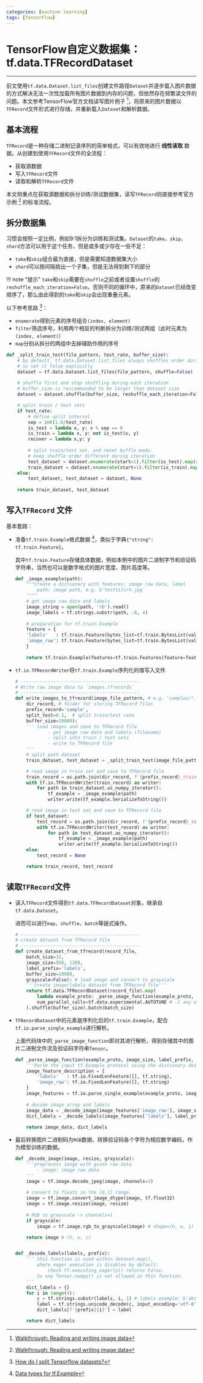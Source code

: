 ```yaml
---
categories: [machine learning]
tags: [TensorFlow]
---
```


# TensorFlow自定义数据集：tf.data.TFRecordDataset


---

前文使用`tf.data.Dataset.list_files`创建文件路径`Dataset`并逐步载入图片数据的方式解决无法一次性加载所有图片数据到内存的问题，但依然存在频繁读文件的问题。本文参考TensorFlow官方文档读写图片例子 [^1]，将原来的图片数据以`TFRecord`文件形式进行存储，并重新载入`Dataset`和解析数据。

## 基本流程

`TFRecord`是一种存储二进制记录序列的简单格式，可以有效地进行 **线性读取** 数据。从创建到使用`TFRecord`文件的全流程：

- 获取源数据
- 写入`TFRecord`文件
- 读取和解析`TFRecord`文件

本文侧重点在获取源数据和拆分训练/测试数据集，读写`TFRecord`则直接参考官方示例 [^1] 的标准流程。


## 拆分数据集

习惯会按照一定比例，例如9:1拆分为训练和测试集。`Dataset`的`take`、`skip`、`shard`方法可以用于这个任务，但是或多或少存在一些不足：

- `take`和`skip`组合最为直接，但是需要知道数据集大小
- `shard`可以按间隔挑出一个子集，但是无法得到剩下的部分

!!! note "提示"
    `take`和`skip`需要在`shuffle`之前或者设置`shuffle`的`reshuffle_each_iteration=False`。否则不同的循环中，原来的`Dataset`已经改变顺序了，那么由此得到的`take`和`skip`会出现重叠元素。


以下参考思路 [^2]：

- `enumerate`得到元素的序号组合`(index, element)`
- `filter`筛选序号，利用两个相反的判断拆分为训练/测试两组（此时元素为`(index, element)`）
- `map`分别从拆分的两组中去掉辅助作用的序号


```python
def _split_train_test(file_pattern, test_rate, buffer_size):
    # by default, tf.data.Dataset.list_files always shuffles order during iteration
    # so set it false explicitly
    dataset = tf.data.Dataset.list_files(file_pattern, shuffle=False)
    
    # shuffle first and stop shuffling during each iteration
    # buffer_size is reccommanded to be larger than dataset size
    dataset = dataset.shuffle(buffer_size, reshuffle_each_iteration=False)

    # split train / test sets
    if test_rate:
        # define split interval
        sep = int(1.0/test_rate)
        is_test = lambda x, y: x % sep == 0
        is_train = lambda x, y: not is_test(x, y)
        recover = lambda x,y: y
        
        # split train/test set, and reset buffle mode: 
        # keep shuffle order different during iteration
        test_dataset = dataset.enumerate(start=1).filter(is_test).map(recover)
        train_dataset = dataset.enumerate(start=1).filter(is_train).map(recover)
    else:
        test_dataset, test_dataset = dataset, None
    
    return train_dataset, test_dataset
```


## 写入`TFRecord` 文件

基本套路：

- 准备`tf.train.Example`格式数据 [^3]，类似于字典`{"string": tf.train.Feature}`。

    其中`tf.train.Feature`存储具体数据，例如本例中的图片二进制字节和验证码字符串，当然也可以是数字格式的图片宽度、图片高度等。

    ```python
    def _image_example(path):
        """Create a dictionary with features: image raw data, label
            path: image path, e.g. b'test\\lcrh.jpg
        '"""
        # get image raw data and labels
        image_string = open(path, 'rb').read()
        image_labels = tf.strings.substr(path, -8, 4)
        
        # preparation for tf.train.Example
        feature = {
        'labels'   : tf.train.Feature(bytes_list=tf.train.BytesList(value=[image_labels.numpy()])),
        'image_raw': tf.train.Feature(bytes_list=tf.train.BytesList(value=[image_string]))
        }
        
        return tf.train.Example(features=tf.train.Features(feature=feature))
    ```

- `tf.io.TFRecordWriter`将`tf.train.Example`序列化的值写入文件

    ```python
    # --------------------------------------------
    # Write raw image data to `images.tfrecords`
    # --------------------------------------------
    def write_images_to_tfrecord(image_file_pattern, # e.g. 'samples/*.jpg'
        dir_record, # folder for storing TFRecord files
        prefix_record='sample',
        split_test=0.1,  # split train/test rate
        buffer_size=10000):
        ''' load images and save to TFRecord file
                - get image raw data and labels (filename)
                - split into train / test sets
                - write to TFRecord file
        '''
        # split path dataset
        train_dataset, test_dataset = _split_train_test(image_file_pattern, split_test, buffer_size)

        # read image in train set and save to TFRecord file
        train_record = os.path.join(dir_record, f'{prefix_record}_train.tfrecords')
        with tf.io.TFRecordWriter(train_record) as writer:
            for path in train_dataset.as_numpy_iterator():
                tf_example = _image_example(path)
                writer.write(tf_example.SerializeToString())

        # read image in test set and save to TFRecord file
        if test_dataset:
            test_record = os.path.join(dir_record, f'{prefix_record}_test.tfrecords')
            with tf.io.TFRecordWriter(test_record) as writer:
                for path in test_dataset.as_numpy_iterator():
                    tf_example = _image_example(path)
                    writer.write(tf_example.SerializeToString())
        else:
            test_record = None

        return train_record, test_record
    ```


## 读取`TFRecord`文件

- 读入`TFRecord`文件得到`tf.data.TFRecordDataset`对象，继承自`tf.data.Dataset`。

    进而可以进行`map`、`shuffle`、`batch`等链式操作。

    ```python
    # --------------------------------------------
    # create dataset from TFRecord file
    # --------------------------------------------
    def create_dataset_from_tfrecord(record_file, 
        batch_size=32, 
        image_size=(60, 120), 
        label_prefix='labels',
        buffer_size=10000,
        grayscale=False): # load image and convert to grayscale
        '''create image/labels dataset from TFRecord file'''          
        return tf.data.TFRecordDataset(record_file).map(
            lambda example_proto: _parse_image_function(example_proto, image_size, label_prefix, grayscale),
            num_parallel_calls=tf.data.experimental.AUTOTUNE # -1 any available CPUs
        ).shuffle(buffer_size).batch(batch_size)
    ```

- `TFRecordDataset`中的元素是序列化后的`tf.train.Example`，配合`tf.io.parse_single_example`进行解析。

    上面代码块中的`_parse_image_function`即对其进行解析，得到存储其中的图片二进制文件流及验证码字符串`Tensor`。

    ```python
    def _parse_image_function(example_proto, image_size, label_prefix, grayscale):
        '''Parse the input tf.Example protocal using the dictionary describing the features'''
        image_feature_description = {
            'labels'   : tf.io.FixedLenFeature([], tf.string),
            'image_raw': tf.io.FixedLenFeature([], tf.string)
        }
        image_features = tf.io.parse_single_example(example_proto, image_feature_description)
        
        # decode image array and labels
        image_data = _decode_image(image_features['image_raw'], image_size, grayscale)
        dict_labels = _decode_labels(image_features['labels'], label_prefix)
        
        return image_data, dict_labels
    ```

- 最后转换图片二进制码为`RGB`数据、转换验证码各个字符为相应数字编码，作为模型训练的数据。

    ```python
    def _decode_image(image, resize, grayscale):
        '''preprocess image with given raw data
            - image: image raw data
        '''
        image = tf.image.decode_jpeg(image, channels=3)
        
        # convert to floats in the [0,1] range.
        image = tf.image.convert_image_dtype(image, tf.float32)
        image = tf.image.resize(image, resize)
        
        # RGB to grayscale -> channels=1
        if grayscale:
            image = tf.image.rgb_to_grayscale(image) # shape=(h, w, 1)

        return image # (h, w, c)


    def _decode_labels(labels, prefix):
        ''' this function is used within dataset.map(), 
            where eager execution is disables by default:
                check tf.executing_eagerly() returns False.
            So any Tensor.numpy() is not allowed in this function.
        '''
        dict_labels = {}
        for i in range(4):
            c = tf.strings.substr(labels, i, 1) # labels example: b'abcd'
            label = tf.strings.unicode_decode(c, input_encoding='utf-8') - ord('a')
            dict_labels[f'{prefix}{i}'] = label

        return dict_labels
    ```


[^1]: [Walkthrough: Reading and writing image data](https://tensorflow.google.cn/tutorials/load_data/tfrecord#walkthrough_reading_and_writing_image_data)
[^2]: [How do I split Tensorflow datasets?](https://stackoverflow.com/questions/51125266/how-do-i-split-tensorflow-datasets/51126863#51126863)
[^3]: [Data types for tf.Example](https://tensorflow.google.cn/tutorials/load_data/tfrecord#tfexample)